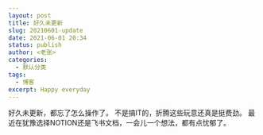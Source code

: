 ```yaml
---
layout: post
title: 好久未更新
slug: 20210601-update
date: 2021-06-01 20:34
status: publish
author: <老张>
categories: 
  - 默认分类
tags: 
  - 博客
excerpt: Happy everyday
---
```


好久未更新，都忘了怎么操作了。
不是搞IT的，折腾这些玩意还真是挺费劲。
最近在犹豫选择NOTION还是飞书文档，一会儿一个想法，都有点忧郁了。
